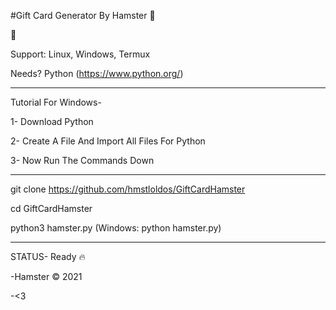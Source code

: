#Gift Card Generator By Hamster 🐍

🤑

Support: Linux, Windows, Termux

Needs? Python (https://www.python.org/)

--------------------------------------------------

Tutorial For Windows- 

1- Download Python

2- Create A File And Import All Files For Python

3- Now Run The Commands Down

--------------------------------------------------

git clone https://github.com/hmstloldos/GiftCardHamster

cd GiftCardHamster

python3 hamster.py (Windows: python hamster.py)

--------------------------------------------------
STATUS- Ready 🔥

-Hamster © 2021

-<3
